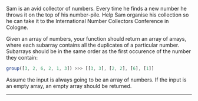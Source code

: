 Sam is an avid collector of numbers. Every time he finds a new number he throws it on the top of his number-pile. Help Sam organise his collection so he can take it to the International Number Collectors Conference in Cologne.

Given an array of numbers, your function should return an array of arrays, where each subarray contains all the duplicates of a particular number. Subarrays should be in the same order as the first occurence of the number they contain:

```javascript
group([3, 2, 6, 2, 1, 3]) >>> [[3, 3], [2, 2], [6], [1]]
```

Assume the input is always going to be an array of numbers. If the input is an empty array, an empty array should be returned.

---
